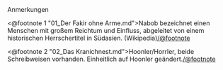 <div class="anmerkungen">Anmerkungen</div>

<@footnote 1 "01_Der Fakir ohne Arme.md">Nabob bezeichnet einen Menschen mit großem Reichtum und Einfluss, abgeleitet von einem historischen Herrschertitel in Südasien. (Wikipedia)</@footnote>

<@footnote 2 "02_Das Kranichnest.md">Hoonler/Horrler, beide Schreibweisen vorhanden. Einheitlich auf Hoonler geändert.</@footnote>
